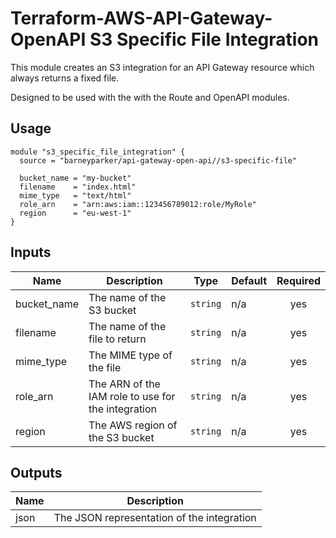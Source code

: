 # Terraform-AWS-API-Gateway-OpenAPI S3 Specific File Integration

This module creates an S3 integration for an API Gateway resource which always returns a fixed file.

Designed to be used with the with the Route and OpenAPI modules.

## Usage

```hcl
module "s3_specific_file_integration" {
  source = "barneyparker/api-gateway-open-api//s3-specific-file"

  bucket_name = "my-bucket"
  filename    = "index.html"
  mime_type   = "text/html"
  role_arn    = "arn:aws:iam::123456789012:role/MyRole"
  region      = "eu-west-1"
}
```

## Inputs

| Name | Description | Type | Default | Required |
|------|-------------|------|---------|:--------:|
| bucket\_name | The name of the S3 bucket | `string` | n/a | yes |
| filename | The name of the file to return | `string` | n/a | yes |
| mime\_type | The MIME type of the file | `string` | n/a | yes |
| role\_arn | The ARN of the IAM role to use for the integration | `string` | n/a | yes |
| region | The AWS region of the S3 bucket | `string` | n/a | yes |

## Outputs

| Name | Description |
|------|-------------|
| json | The JSON representation of the integration |
